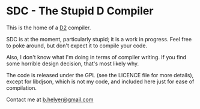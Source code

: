 SDC - The Stupid D Compiler
===========================

This is the home of a [D2](http://www.digitalmars.com/d/2.0) compiler.

SDC is at the moment, particularly stupid; it is a work in progress. Feel free to poke around, but don't expect it to compile your code.

Also, I don't know what I'm doing in terms of compiler writing. If you find some horrible design decision, that's most likely why.

The code is released under the GPL (see the LICENCE file for more details), except for libdjson, which is not my code, and included here just for ease of compilation.

Contact me at b.helyer@gmail.com


